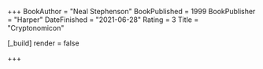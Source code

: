 +++
BookAuthor = "Neal Stephenson"
BookPublished = 1999
BookPublisher = "Harper"
DateFinished = "2021-06-28"
Rating = 3
Title = "Cryptonomicon"

[_build]
  render = false

+++
